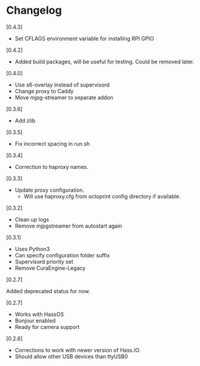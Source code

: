 # Changelog

[0.4.3]

- Set CFLAGS environment variable for installing RPI GPIO

[0.4.2]

- Added build packages, will be useful for testing. Could be removed later.

[0.4.0]

- Use s6-overlay instead of supervisord
- Change proxy to Caddy
- Move mjpg-streamer to separate addon

[0.3.6]

- Add zlib

[0.3.5]

- Fix incorrect spacing in run.sh

[0.3.4]

- Correction to haproxy names.

[0.3.3]

- Update proxy configuration.
  - Will use haproxy.cfg from octoprint config directory if available.

[0.3.2]

- Clean up logs
- Remove mjpgstreamer from autostart again

[0.3.1]

- Uses Python3
- Can specify configuration folder suffix
- Supervisord priority set
- Remove CuraEngine-Legacy

[0.2.7]

Added deprecated status for now.

[0.2.7]
- Works with HassOS
- Bonjour enabled
- Ready for camera support

[0.2.6]
- Corrections to work with newer version of Hass.IO.
- Should allow other USB devices than ttyUSB0
